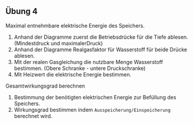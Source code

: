
Übung 4
-------
Maximal entnehmbare elektrische Energie des Speichers.
1. Anhand der Diagramme zuerst die Betriebsdrücke für die Tiefe ablesen. (Mindestdruck und maximalerDruck)
2. Anhand der Diagramme Realgasfaktor für Wasserstoff für beide Drücke ablesen.
3. Mit der realen Gasgleichung die nutzbare Menge Wasserstoff bestimmen. (Obere Schranke - untere Druckschranke)
4. Mit Heizwert die elektrische Energie bestimmen.

Gesamtwirkungsgrad berechnen
1. Bestimmung der benötigten elektrischen Energie zur Befüllung des Speichers.
2. Wirkungsgrad bestimmen indem ``Ausspeicherung/Einspeicherung`` berechnet wird.